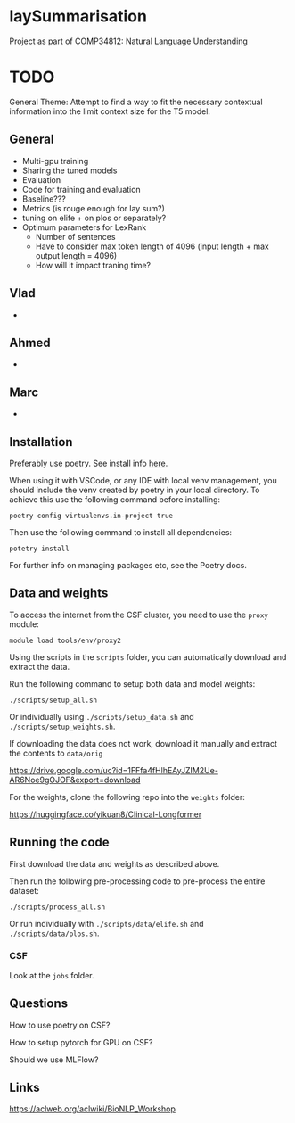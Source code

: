 # laySummarisation

Project as part of COMP34812: Natural Language Understanding

# TODO

General Theme: Attempt to find a way to fit the necessary contextual information into the limit context size for the T5 model.

## General

- Multi-gpu training
- Sharing the tuned models
- Evaluation
- Code for training and evaluation
- Baseline???
- Metrics (is rouge enough for lay sum?)
- tuning on elife + on plos or separately?
- Optimum parameters for LexRank
  - Number of sentences
  - Have to consider max token length of 4096 (input length + max output length = 4096)
  - How will it impact traning time?

## Vlad

-

## Ahmed

-

## Marc

-

## Installation

Preferably use poetry. See install info [here](https://python-poetry.org/docs/).

When using it with VSCode, or any IDE with local venv management, you should include the venv created by poetry in your local directory. To achieve this use the following command before installing:

```shell
poetry config virtualenvs.in-project true
```

Then use the following command to install all dependencies:

```shell
potetry install
```

For further info on managing packages etc, see the Poetry docs.

## Data and weights

To access the internet from the CSF cluster, you need to use the `proxy` module:

```shell
module load tools/env/proxy2
```

Using the scripts in the `scripts` folder, you can automatically download and extract the data.

Run the following command to setup both data and model weights:

```shell
./scripts/setup_all.sh
```

Or individually using `./scripts/setup_data.sh` and `./scripts/setup_weights.sh`.

If downloading the data does not work, download it manually and extract the contents to `data/orig`

<https://drive.google.com/uc?id=1FFfa4fHlhEAyJZIM2Ue-AR6Noe9gOJOF&export=download>

For the weights, clone the following repo into the `weights` folder:

<https://huggingface.co/yikuan8/Clinical-Longformer>

## Running the code

First download the data and weights as described above.

Then run the following pre-processing code to pre-process the entire dataset:

```shell
./scripts/process_all.sh
```

Or run individually with `./scripts/data/elife.sh` and `./scripts/data/plos.sh`.

### CSF

Look at the `jobs` folder.

## Questions

How to use poetry on CSF?

How to setup pytorch for GPU on CSF?

Should we use MLFlow?

## Links

https://aclweb.org/aclwiki/BioNLP_Workshop
